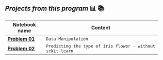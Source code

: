 ## *Projects from this program* :bar_chart: :books:
| Notebook name  |Content                        |
|----------------|-------------------------------|
|[**Problem 01**](https://nbviewer.jupyter.org/github/joaocarvoli/MachineLearning-course/blob/main/Exercises/01-exercise.ipynb)|    `Data Manipulation`     |
|[**Problem 02**](...)|    `Predicting the type of iris flower - without sckit-learn`     |
